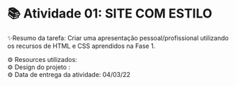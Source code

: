 # 📚 Atividade 01: SITE COM ESTILO

✨Resumo da tarefa: Criar uma apresentação pessoal/profissional utilizando os recursos de HTML e CSS aprendidos na Fase 1.

⚙️ Resources utilizados: <br/>
⚙️ Design do projeto : <br/>
⚙️ Data de entrega da atividade: 04/03/22 <br/>
